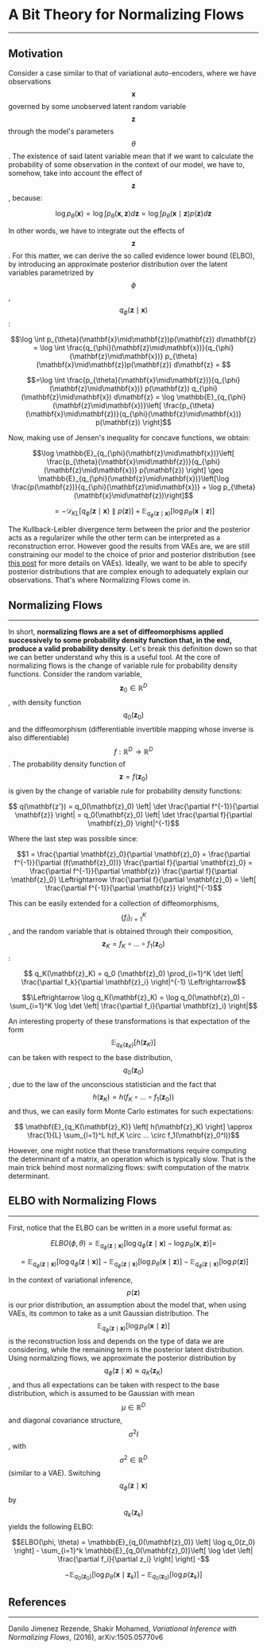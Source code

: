 # A Bit Theory for Normalizing Flows
---
## Motivation

Consider a case similar to that of variational auto-encoders, where we have observations $$\mathbf{x}$$ governed by some unobserved latent random variable $$\mathbf{z}$$ through the model's parameters $$\theta$$. The existence of said latent variable mean that if we want to calculate the probability of some observation in the context of our model, we have to, somehow, take into account the effect of $$\mathbf{z}$$, because:

$$ \log p_{\theta}(\mathbf{x}) =  \log \int p_{\theta}(\mathbf{x}, \mathbf{z}) d\mathbf{z} = \log \int p_{\theta}(\mathbf{x}\mid\mathbf{z})p(\mathbf{z})d\mathbf{z}$$

In other words, we have to integrate out the effects of $$\mathbf{z}$$. For this matter, we can derive the so called evidence lower bound (ELBO), by introducing an approximate posterior distribution over the latent variables parametrized by $$\phi$$, $$q_{\phi}(\mathbf{z}\mid\mathbf{x})$$:

$$\log \int p_{\theta}(\mathbf{x}\mid\mathbf{z})p(\mathbf{z}) d\mathbf{z} = \log \int \frac{q_{\phi}(\mathbf{z}\mid\mathbf{x})}{q_{\phi}(\mathbf{z}\mid\mathbf{x})} p_{\theta}(\mathbf{x}\mid\mathbf{z})p(\mathbf{z}) d\mathbf{z} = $$

$$=\log \int \frac{p_{\theta}(\mathbf{x}\mid\mathbf{z})}{q_{\phi}(\mathbf{z}\mid\mathbf{x})} p(\mathbf{z}) q_{\phi}(\mathbf{z}\mid\mathbf{x}) d\mathbf{z} = \log \mathbb{E}_{q_{\phi}(\mathbf{z}\mid\mathbf{x})}\left[ \frac{p_{\theta}(\mathbf{x}\mid\mathbf{z})}{q_{\phi}(\mathbf{z}\mid\mathbf{x})} p(\mathbf{z}) \right]$$

Now, making use of Jensen's inequality for concave functions, we obtain:

$$\log \mathbb{E}_{q_{\phi}(\mathbf{z}\mid\mathbf{x})}\left[ \frac{p_{\theta}(\mathbf{x}\mid\mathbf{z})}{q_{\phi}(\mathbf{z}\mid\mathbf{x})} p(\mathbf{z}) \right] \geq \mathbb{E}_{q_{\phi}(\mathbf{z}\mid\mathbf{x})}\left[\log \frac{p(\mathbf{z})}{q_{\phi}(\mathbf{z}\mid\mathbf{x})}  + \log p_{\theta}(\mathbf{x}\mid\mathbf{z})\right]$$

$$ = - \mathcal{D}_{KL} \left[ q_{\phi}(\mathbf{z}\mid\mathbf{x}) \parallel p(\mathbf{z}) \right] + \mathbb{E}_{q_{\phi}(\mathbf{z}\mid\mathbf{x})}\left[ \log p_{\theta}(\mathbf{x}\mid\mathbf{z}) \right]$$

The Kullback-Leibler divergence term between the prior and the posterior acts as a regularizer while the other term can be interpreted as a reconstruction error. However good the results from VAEs are, we are still constraining our model to the choice of prior and posterior distribution (see [this post](./vanilla_vae.html) for more details on VAEs). Ideally, we want to be able to specify posterior distributions that are complex enough to adequately explain our observations. That's where Normalizing Flows come in.

## Normalizing Flows
---
In short, **normalizing flows are a set of diffeomorphisms applied successively to some probability density function that, in the end, produce a valid probability density**. Let's break this definition down so that we can better understand why this is a useful tool. At the core of normalizing flows is the change of variable rule for probability density functions. Consider the random variable, $$\mathbf{z}_0 \in \mathbb{R}^D$$, with density function $$q_0(\mathbf{z}_0)$$ and the diffeomorphism (differentiable invertible mapping whose inverse is also differentiable) $$f : \mathbb{R}^D \rightarrow \mathbb{R}^D$$. The probability density function of $$\mathbf{z} = f(\mathbf{z}_0)$$ is given by the change of variable rule for probability density functions:

$$ q(\mathbf{z'})  = q_0(\mathbf{z}_0) \left| \det \frac{\partial f^{-1}}{\partial \mathbf{z}} \right| = q_0(\mathbf{z}_0) \left| \det \frac{\partial f}{\partial \mathbf{z}_0} \right|^{-1}$$

Where the last step was possible since:

$$1 = \frac{\partial \mathbf{z}_0}{\partial \mathbf{z}_0} = \frac{\partial f^{-1}}{\partial (f(\mathbf{z}_0))} \frac{\partial f}{\partial \mathbf{z}_0} = \frac{\partial f^{-1}}{\partial \mathbf{z}} \frac{\partial f}{\partial \mathbf{z}_0} \Leftrightarrow \frac{\partial f}{\partial \mathbf{z}_0} = \left[ \frac{\partial f^{-1}}{\partial \mathbf{z}} \right]^{-1}$$

This can be easily extended for a collection of diffeomorphisms, $$\{f_i \}_{i=1}^K$$, and the random variable that is obtained through their composition, $$\mathbf{z}_K = f_K \circ ... \circ f_1(\mathbf{z}_0)$$:

$$ q_K(\mathbf{z}_K) = q_0 (\mathbf{z}_0) \prod_{i=1}^K \det \left| \frac{\partial f_k}{\partial \mathbf{z}_i} \right|^{-1}  \Leftrightarrow$$

$$\Leftrightarrow \log q_K(\mathbf{z}_K) = \log q_0(\mathbf{z}_0) - \sum_{i=1}^K \log \det \left| \frac{\partial f_i}{\partial \mathbf{z}_i} \right|$$

An interesting property of these transformations is that expectation of the form $$\mathbb{E}_{q_K(\mathbf{z}_K)}\left[h(\mathbf{z}_K)\right]$$ can be taken with respect to the base distribution, $$q_0(\mathbf{z}_0)$$, due to the law of the unconscious statistician and the fact that $$h(\mathbf{z}_K) = h(f_K \circ ... \circ f_1 (\mathbf{z}_0))$$ and thus, we can easily form Monte Carlo estimates for such expectations:

$$ \mathbf{E}_{q_K(\mathbf{z}_K)} \left[ h(\mathbf{z}_K) \right] \approx \frac{1}{L} \sum_{l=1}^L h(f_K \circ ... \circ f_1(\mathbf{z}_0^l))$$

However, one might notice that these transformations require computing the determinant of a matrix, an operation which is typically slow. That is the main trick behind most normalizing flows: swift computation of the matrix determinant.

## ELBO with Normalizing Flows
---
First, notice that the ELBO can be written in a more useful format as:

$$ELBO(\phi, \theta) = \mathbb{E}_{q_{\phi}(\mathbf{z}\mid\mathbf{x})} \left[ \log q_{\phi}(\mathbf{z}\mid\mathbf{x}) - \log p_{\theta}(\mathbf{x}, \mathbf{z}) \right] =$$

$$= \mathbb{E}_{q_{\phi}(\mathbf{z}\mid\mathbf{x})} \left[ \log q_{\phi}(\mathbf{z}\mid\mathbf{x}) \right] - \mathbb{E}_{q_{\phi}(\mathbf{z}\mid\mathbf{x})} \left[ \log p_{\theta}(\mathbf{x}\mid\mathbf{z}) \right] - \mathbb{E}_{q_{\phi}(\mathbf{z}\mid\mathbf{x})} \left[ \log p(\mathbf{z}) \right]$$

In the context of variational inference, $$p(\mathbf{z})$$ is our prior distribution, an assumption about the model that, when using VAEs, its common to take as a unit Gaussian distribution. The $$\mathbb{E}_{q_{\phi}(\mathbf{z}\mid\mathbf{x})} \left[ \log p_{\theta}(\mathbf{x}\mid\mathbf{z}) \right]$$ is the reconstruction loss and depends on the type of data we are considering, while the remaining term is the posterior latent distribution. Using normalizing flows, we approximate the posterior distribution by $$q_{\phi}(\mathbf{z}\mid\mathbf{x}) \approx q_K(\mathbf{z}_K)$$, and thus all expectations can be taken with respect to the base distribution, which is assumed to be Gaussian with mean $$\mu \in \mathbb{R}^D$$ and diagonal covariance structure, $$\sigma^2 I$$, with $$\sigma^2 \in \mathbb{R}^D$$ (similar to a VAE). Switching $$q_{\phi}(\mathbf{z}\mid \mathbf{x})$$ by $$q_k(\mathbf{z}_k)$$ yields the following ELBO:

$$ELBO(\phi, \theta) = \mathbb{E}_{q_0(\mathbf{z}_0)} \left[ \log q_0(z_0) \right] - \sum_{i=1}^k \mathbb{E}_{q_0(\mathbf{z}_0)}\left[ \log \det \left| \frac{\partial f_i}{\partial z_i} \right| \right] -$$

$$- \mathbb{E}_{q_{0}(\mathbf{z}_0)} \left[ \log p_{\theta}(\mathbf{x}\mid\mathbf{z}_k) \right] - \mathbb{E}_{q_{0}(\mathbf{z}_0)} \left[ \log p(\mathbf{z}_k) \right]$$

## References
---
Danilo Jimenez Rezende, Shakir Mohamed, *Variational Inference with Normalizing Flows*, (2016), arXiv:1505.05770v6
